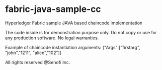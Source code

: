 # fabric-java-sample-cc
Hyperledger Fabric sample JAVA based chaincode implementation

The code inside is for demonstration purpose only. Do not copy or use for any production software. No legal warranties.

Example of chaincode instantiation arguments: {"Args":["firstarg", "john","1211", "alice","102"]}

All rights reserved @Senofi Inc.
